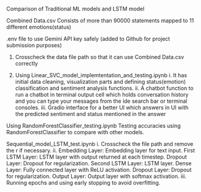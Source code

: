 Comparison of Traditional ML models and LSTM model

Combined Data.csv 
Consists of more than 90000 statements mapped to 11 different emotions(status)

.env file to use Gemini API key safely (added to Github for project submission purposes)

1. Crosscheck the data file path so that it can use Combined Data.csv correctly

2. Using Linear_SVC_model_implemtentation_and_testing.ipynb 
    i. It has initial data cleaning, visualization parts and defining status(emotion) classification and sentiment analysis functions.
    ii. A chatbot function to run a chatbot in terminal output cell which holds conversation history and you can type your messages from the ide search bar or terminal consoles.
    iii. Gradio interface for a better UI which answers in UI with the predicted sentiment and status mentioned in the answer

Using RandomForestClassifier_testing.ipynb
Testing accuracies using RandomForestClassifier to compare with other models.

Sequential_model_LSTM_test.ipynb
    i. Crosscheck the file path and remove the r if necessary.
    ii. Embedding Layer: Embedding layer for text input.
        First LSTM Layer: LSTM layer with output returned at each timestep.
        Dropout Layer: Dropout for regularization.
        Second LSTM Layer: LSTM layer.
        Dense Layer: Fully connected layer with ReLU activation.
        Dropout Layer: Dropout for regularization.
        Output Layer: Output layer with softmax activation.
    iii. Running epochs and using early stopping to avoid overfitting.